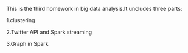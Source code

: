 This is the third homework in big data analysis.It uncludes three parts:

1.clustering

2.Twitter API and Spark streaming

3.Graph in Spark

